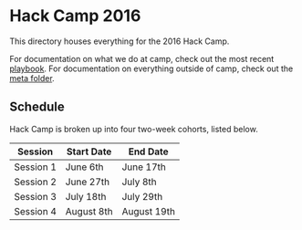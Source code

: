 # Hack Camp 2016

This directory houses everything for the 2016 Hack Camp.

For documentation on what we do at camp, check out the most recent [playbook](session_2/playbook/). For documentation on everything outside of camp, check out the [meta folder](meta/).

## Schedule

Hack Camp is broken up into four two-week cohorts, listed below.

| Session   | Start Date | End Date    |
| --------- | ---------- | ----------- |
| Session 1 | June 6th   | June 17th   |
| Session 2 | June 27th  | July 8th    |
| Session 3 | July 18th  | July 29th   |
| Session 4 | August 8th | August 19th |
